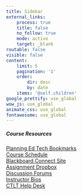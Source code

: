 ```yaml
---
title: Sidebar
external_links:
    process: true
    title: false
    no_follow: true
    mode: active
    target: _blank
routable: false
visible: false
content:
    limit: 5
    pagination: '1'
    order:
        dir: desc
        by: date
    items: '@self.children'
google_prettify: use_global
wow_js: use_global
animate_css: use_global
fontawesome: use_global
---
```


##### Course Resources
[Planning Ed Tech Bookmarks](https://www.diigo.com/user/markbullen/planning_ed_tech)  
[Course Schedule](http://localhost:8888/grav-skeleton-course-hub-site/course-schedule)<br>
[Blackboard Connect Site](https://shibboleth2.id.ubc.ca/idp/Authn/UserPassword)<br>
[Assignment Dropbox](http://elearning.ubc.ca/connect/)<br>
[Discussion Forums](http://elearning.ubc.ca/connect/)<br>
[Instructor Bios](http://localhost:8888/grav-skeleton-course-hub-site/instructor-bios)<br>
[CTLT Help Desk](http://support.olt.ubc.ca/de/)

  


